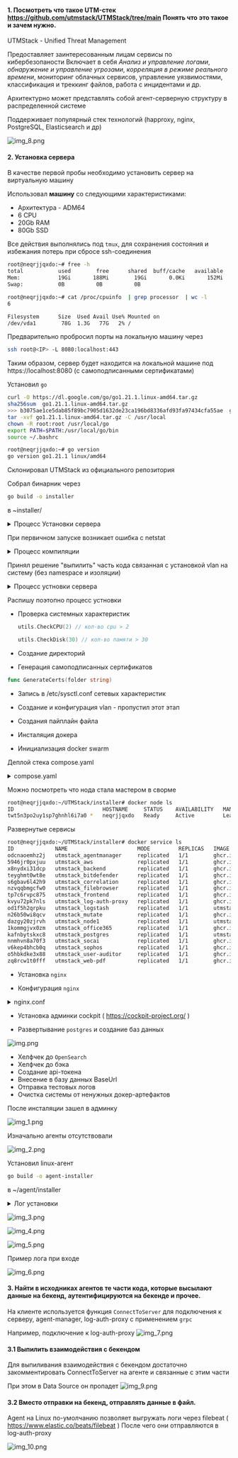 
#### 1. Посмотреть что такое UTM-стек https://github.com/utmstack/UTMStack/tree/main Понять что это такое и зачем нужно.

UTMStack - Unified Threat Management

Предоставляет заинтересованным лицам сервисы по кибербезопаности
Включает в себя *Анализ и управление логами*, *обнаружение и управление угрозами*, *корреляция в режиме реального времени*, мониторинг облачных 
сервисов, управление уязвимостями, классификация и треккинг файлов, работа с инцидентами и др.

Архитектурно может представлять собой агент-серверную структуру в распределенной системе

Поддерживает популярный стек технологий (happroxy, nginx, PostgreSQL, Elasticsearch и др)

![img_8.png](img_8.png)

#### 2. Установка сервера 

В качестве первой пробы необходимо установить сервер на виртуальную машину


Использовал **машину** со следующими характеристиками:

- Архитектура - ADM64
- 6 CPU
- 20Gb RAM
- 80Gb SSD

Все действия выполнялись под `tmux`, для сохранения состояния и избежания потерь при 
сбросе ssh-соединения

```bash
root@neqrjjqxdo:~# free -h
total           used        free      shared  buff/cache   available
Mem:            19Gi       188Mi        19Gi       0.0Ki       152Mi        19Gi
Swap:           0B          0B          0B
```

```bash
root@neqrjjqxdo:~# cat /proc/cpuinfo  | grep processor  | wc -l
6
```


```bash
Filesystem      Size  Used Avail Use% Mounted on
/dev/vda1        78G  1.3G   77G   2% /
```
Предварительно пробросил порты на локальную машину через

```bash
ssh root@<IP> -L 8080:localhost:443
```

Таким образом, сервер будет находится на локальной машине под https://localhost:8080 (с самоподписанными сертификатами)

Установил `go`

```bash
curl -O https://dl.google.com/go/go1.21.1.linux-amd64.tar.gz
sha256sum  go1.21.1.linux-amd64.tar.gz
>>> b3075ae1ce5dab85f89bc7905d1632de23ca196bd8336afd93fa97434cfa55ae  go1.21.1.linux-amd64.tar.gz
tar -xvf go1.21.1.linux-amd64.tar.gz -C /usr/local
chown -R root:root /usr/local/go
export PATH=$PATH:/usr/local/go/bin
source ~/.bashrc
```

```bash
root@neqrjjqxdo:~# go version
go version go1.21.1 linux/amd64
```

Склонировал UTMStack из официального репозитория


Собрал бинарник через 
```bash
go build -o installer 
```
в ~installer/

   <details>
   <summary>Процесс Установки сервера</summary>
   <pre>
    go: downloading go1.22.1 (linux/amd64)
    go: downloading github.com/lib/pq v1.10.9
    go: downloading github.com/levigross/grequests v0.0.0-20231203190023-9c307ef1f48d
    go: downloading github.com/cloudfoundry/gosigar v1.3.60
    go: downloading github.com/shirou/gopsutil/v3 v3.24.5
    go: downloading gopkg.in/yaml.v3 v3.0.1
    go: downloading gopkg.in/yaml.v2 v2.4.0
    go: downloading golang.org/x/net v0.25.0
    go: downloading github.com/google/go-querystring v1.1.0
    go: downloading github.com/tklauser/go-sysconf v0.3.13
    go: downloading golang.org/x/sys v0.20.0
    go: downloading github.com/tklauser/numcpus v0.7.0  
    </pre>
   </details>

При первичном запуске возникает ошибка с netstat 


   <details>
   <summary>Процесс компиляции</summary>
   <pre>
    ### UTMStack Installer ###
    Checking system requirements
    Generating Stack configuration
    Checking system requirements [OK]
    Generating Stack configuration [OK]
    Generating certificates
    Generating certificates [OK]
    Preparing system to run UTMStack
    vm.max_map_count = 262144
    net.ipv6.conf.all.disable_ipv6 = 1
    net.ipv6.conf.default.disable_ipv6 = 1
    net.ipv4.tcp_keepalive_time = 600
    net.ipv4.tcp_keepalive_intvl = 60
    net.ipv4.tcp_keepalive_probes = 3
    Preparing system to run UTMStack [OK]
    Preparing kernel to run UTMStack
    vm.max_map_count = 262144
    net.ipv6.conf.all.disable_ipv6 = 1
    net.ipv6.conf.default.disable_ipv6 = 1
    net.ipv4.tcp_keepalive_time = 600
    net.ipv4.tcp_keepalive_intvl = 60
    net.ipv4.tcp_keepalive_probes = 3
    Preparing kernel to run UTMStack [OK]
    Configuring VLAN
    Get:1 http://public-mirrors.beget.ru/apt/ru.archive.ubuntu.com/ubuntu jammy-security InRelease [129 kB]
    Get:2 http://public-mirrors.beget.ru/apt/ru.archive.ubuntu.com/ubuntu jammy-updates InRelease [128 kB]
    Get:3 http://public-mirrors.beget.ru/apt/ru.archive.ubuntu.com/ubuntu jammy InRelease [270 kB]
    Get:4 https://packages.beget.com/deb/production generic InRelease [4,313 B]
    Get:5 http://public-mirrors.beget.ru/apt/ru.archive.ubuntu.com/ubuntu jammy-security/main amd64 Packages [1,769 kB]
    Get:6 http://public-mirrors.beget.ru/apt/ru.archive.ubuntu.com/ubuntu jammy-security/main Translation-en [291 kB]
    Get:7 http://public-mirrors.beget.ru/apt/ru.archive.ubuntu.com/ubuntu jammy-security/main amd64 c-n-f Metadata [13.2 kB]
    Get:8 http://public-mirrors.beget.ru/apt/ru.archive.ubuntu.com/ubuntu jammy-security/restricted amd64 Packages [2,308 kB]
    Get:9 http://public-mirrors.beget.ru/apt/ru.archive.ubuntu.com/ubuntu jammy-security/restricted Translation-en [398 kB]
    Get:10 http://public-mirrors.beget.ru/apt/ru.archive.ubuntu.com/ubuntu jammy-security/restricted amd64 c-n-f Metadata [572 B]
    Get:11 http://public-mirrors.beget.ru/apt/ru.archive.ubuntu.com/ubuntu jammy-security/universe amd64 Packages [899 kB]
    Get:12 http://public-mirrors.beget.ru/apt/ru.archive.ubuntu.com/ubuntu jammy-security/universe Translation-en [175 kB]
    Get:13 http://public-mirrors.beget.ru/apt/ru.archive.ubuntu.com/ubuntu jammy-security/universe amd64 c-n-f Metadata [19.2 kB]
    Get:14 http://public-mirrors.beget.ru/apt/ru.archive.ubuntu.com/ubuntu jammy-security/multiverse amd64 Packages [37.2 kB]
    Get:15 http://public-mirrors.beget.ru/apt/ru.archive.ubuntu.com/ubuntu jammy-security/multiverse Translation-en [7,588 B]
    Get:16 http://public-mirrors.beget.ru/apt/ru.archive.ubuntu.com/ubuntu jammy-security/multiverse amd64 c-n-f Metadata [228 B]
    Get:17 http://public-mirrors.beget.ru/apt/ru.archive.ubuntu.com/ubuntu jammy-updates/main amd64 Packages [1,988 kB]
    Get:18 http://public-mirrors.beget.ru/apt/ru.archive.ubuntu.com/ubuntu jammy-updates/main Translation-en [349 kB]
    Get:19 http://public-mirrors.beget.ru/apt/ru.archive.ubuntu.com/ubuntu jammy-updates/main amd64 c-n-f Metadata [17.8 kB]
    Get:20 http://public-mirrors.beget.ru/apt/ru.archive.ubuntu.com/ubuntu jammy-updates/restricted amd64 Packages [2,386 kB]
    Get:21 http://public-mirrors.beget.ru/apt/ru.archive.ubuntu.com/ubuntu jammy-updates/restricted Translation-en [410 kB]
    Get:22 http://public-mirrors.beget.ru/apt/ru.archive.ubuntu.com/ubuntu jammy-updates/restricted amd64 c-n-f Metadata [616 B]
    Get:23 http://public-mirrors.beget.ru/apt/ru.archive.ubuntu.com/ubuntu jammy-updates/universe amd64 Packages [1,121 kB]
    Get:24 http://public-mirrors.beget.ru/apt/ru.archive.ubuntu.com/ubuntu jammy-updates/universe Translation-en [260 kB]
    Get:25 http://public-mirrors.beget.ru/apt/ru.archive.ubuntu.com/ubuntu jammy-updates/universe amd64 c-n-f Metadata [26.1 kB]
    Get:26 http://public-mirrors.beget.ru/apt/ru.archive.ubuntu.com/ubuntu jammy-updates/multiverse amd64 Packages [43.3 kB]
    Get:27 http://public-mirrors.beget.ru/apt/ru.archive.ubuntu.com/ubuntu jammy-updates/multiverse Translation-en [10.8 kB]
    Get:28 http://public-mirrors.beget.ru/apt/ru.archive.ubuntu.com/ubuntu jammy-updates/multiverse amd64 c-n-f Metadata [444 B]
    Get:29 http://public-mirrors.beget.ru/apt/ru.archive.ubuntu.com/ubuntu jammy/main amd64 Packages [1,395 kB]
    Get:30 http://nova.clouds.archive.ubuntu.com/ubuntu jammy InRelease [270 kB]
    Get:31 http://public-mirrors.beget.ru/apt/ru.archive.ubuntu.com/ubuntu jammy/main Translation-en [510 kB]
    Get:32 http://public-mirrors.beget.ru/apt/ru.archive.ubuntu.com/ubuntu jammy/main amd64 c-n-f Metadata [30.3 kB]
    Get:33 http://public-mirrors.beget.ru/apt/ru.archive.ubuntu.com/ubuntu jammy/restricted amd64 Packages [129 kB]
    Get:34 http://public-mirrors.beget.ru/apt/ru.archive.ubuntu.com/ubuntu jammy/restricted Translation-en [18.6 kB]
    Get:35 http://public-mirrors.beget.ru/apt/ru.archive.ubuntu.com/ubuntu jammy/restricted amd64 c-n-f Metadata [488 B]
    Get:36 http://public-mirrors.beget.ru/apt/ru.archive.ubuntu.com/ubuntu jammy/universe amd64 Packages [14.1 MB]
    Get:37 http://security.ubuntu.com/ubuntu jammy-security InRelease [129 kB]
    Get:38 https://packages.beget.com/deb/production generic/main amd64 Packages [4,887 B]
    Get:39 http://public-mirrors.beget.ru/apt/ru.archive.ubuntu.com/ubuntu jammy/universe Translation-en [5,652 kB]
    Get:40 http://public-mirrors.beget.ru/apt/ru.archive.ubuntu.com/ubuntu jammy/universe amd64 c-n-f Metadata [286 kB]
    Get:41 http://public-mirrors.beget.ru/apt/ru.archive.ubuntu.com/ubuntu jammy/multiverse amd64 Packages [217 kB]
    Get:42 http://public-mirrors.beget.ru/apt/ru.archive.ubuntu.com/ubuntu jammy/multiverse Translation-en [112 kB]
    Get:43 http://nova.clouds.archive.ubuntu.com/ubuntu jammy-updates InRelease [128 kB]
    Get:44 http://public-mirrors.beget.ru/apt/ru.archive.ubuntu.com/ubuntu jammy/multiverse amd64 c-n-f Metadata [8,372 B]
    Get:45 http://nova.clouds.archive.ubuntu.com/ubuntu jammy-backports InRelease [127 kB]
    Get:46 http://security.ubuntu.com/ubuntu jammy-security/main amd64 Packages [1,771 kB]
    Get:47 http://nova.clouds.archive.ubuntu.com/ubuntu jammy/main amd64 Packages [1,395 kB]
    Get:48 http://nova.clouds.archive.ubuntu.com/ubuntu jammy/main Translation-en [510 kB]
    Get:49 http://security.ubuntu.com/ubuntu jammy-security/main Translation-en [291 kB]
    Get:50 http://security.ubuntu.com/ubuntu jammy-security/main amd64 c-n-f Metadata [13.3 kB]
    Get:51 http://security.ubuntu.com/ubuntu jammy-security/restricted amd64 Packages [2,327 kB]
    Get:52 http://nova.clouds.archive.ubuntu.com/ubuntu jammy/main amd64 c-n-f Metadata [30.3 kB]
    Get:53 http://nova.clouds.archive.ubuntu.com/ubuntu jammy/restricted amd64 Packages [129 kB]
    Get:54 http://nova.clouds.archive.ubuntu.com/ubuntu jammy/restricted Translation-en [18.6 kB]
    Get:55 http://nova.clouds.archive.ubuntu.com/ubuntu jammy/restricted amd64 c-n-f Metadata [488 B]
    Get:56 http://nova.clouds.archive.ubuntu.com/ubuntu jammy/universe amd64 Packages [14.1 MB]
    Get:57 http://security.ubuntu.com/ubuntu jammy-security/restricted Translation-en [400 kB]
    Get:58 http://security.ubuntu.com/ubuntu jammy-security/restricted amd64 c-n-f Metadata [572 B]
    Get:59 http://security.ubuntu.com/ubuntu jammy-security/universe amd64 Packages [899 kB]
    Get:60 http://security.ubuntu.com/ubuntu jammy-security/universe Translation-en [175 kB]
    Get:61 http://security.ubuntu.com/ubuntu jammy-security/universe amd64 c-n-f Metadata [19.2 kB]
    Get:62 http://security.ubuntu.com/ubuntu jammy-security/multiverse amd64 Packages [37.2 kB]
    Get:63 http://security.ubuntu.com/ubuntu jammy-security/multiverse Translation-en [7,588 B]
    Get:64 http://security.ubuntu.com/ubuntu jammy-security/multiverse amd64 c-n-f Metadata [228 B]
    Get:65 http://nova.clouds.archive.ubuntu.com/ubuntu jammy/universe Translation-en [5,652 kB]
    Get:66 http://nova.clouds.archive.ubuntu.com/ubuntu jammy/universe amd64 c-n-f Metadata [286 kB]
    Get:67 http://nova.clouds.archive.ubuntu.com/ubuntu jammy/multiverse amd64 Packages [217 kB]
    Get:68 http://nova.clouds.archive.ubuntu.com/ubuntu jammy/multiverse Translation-en [112 kB]
    Get:69 http://nova.clouds.archive.ubuntu.com/ubuntu jammy/multiverse amd64 c-n-f Metadata [8,372 B]
    Get:70 http://nova.clouds.archive.ubuntu.com/ubuntu jammy-updates/main amd64 Packages [1,988 kB]
    Get:71 http://nova.clouds.archive.ubuntu.com/ubuntu jammy-updates/main Translation-en [349 kB]
    Get:72 http://nova.clouds.archive.ubuntu.com/ubuntu jammy-updates/main amd64 c-n-f Metadata [17.8 kB]
    Get:73 http://nova.clouds.archive.ubuntu.com/ubuntu jammy-updates/restricted amd64 Packages [2,386 kB]
    Get:74 http://nova.clouds.archive.ubuntu.com/ubuntu jammy-updates/restricted Translation-en [410 kB]
    Get:75 http://nova.clouds.archive.ubuntu.com/ubuntu jammy-updates/restricted amd64 c-n-f Metadata [616 B]
    Get:76 http://nova.clouds.archive.ubuntu.com/ubuntu jammy-updates/universe amd64 Packages [1,121 kB]
    Get:77 http://nova.clouds.archive.ubuntu.com/ubuntu jammy-updates/universe Translation-en [260 kB]
    Get:78 http://nova.clouds.archive.ubuntu.com/ubuntu jammy-updates/universe amd64 c-n-f Metadata [26.1 kB]
    Get:79 http://nova.clouds.archive.ubuntu.com/ubuntu jammy-updates/multiverse amd64 Packages [43.3 kB]
    Get:80 http://nova.clouds.archive.ubuntu.com/ubuntu jammy-updates/multiverse Translation-en [10.8 kB]
    Get:81 http://nova.clouds.archive.ubuntu.com/ubuntu jammy-updates/multiverse amd64 c-n-f Metadata [444 B]
    Get:82 http://nova.clouds.archive.ubuntu.com/ubuntu jammy-backports/main amd64 Packages [67.8 kB]
    Get:83 http://nova.clouds.archive.ubuntu.com/ubuntu jammy-backports/main Translation-en [11.1 kB]
    Get:84 http://nova.clouds.archive.ubuntu.com/ubuntu jammy-backports/main amd64 c-n-f Metadata [388 B]
    Get:85 http://nova.clouds.archive.ubuntu.com/ubuntu jammy-backports/restricted amd64 c-n-f Metadata [116 B]
    Get:86 http://nova.clouds.archive.ubuntu.com/ubuntu jammy-backports/universe amd64 Packages [28.8 kB]
    Get:87 http://nova.clouds.archive.ubuntu.com/ubuntu jammy-backports/universe Translation-en [16.5 kB]
    Get:88 http://nova.clouds.archive.ubuntu.com/ubuntu jammy-backports/universe amd64 c-n-f Metadata [672 B]
    Get:89 http://nova.clouds.archive.ubuntu.com/ubuntu jammy-backports/multiverse amd64 c-n-f Metadata [116 B]
    Fetched 71.3 MB in 8s (8,711 kB/s)
    Reading package lists... Done
    Reading package lists... Done
    Building dependency tree... Done
    Reading state information... Done
    The following NEW packages will be installed:
    vlan
    0 upgraded, 1 newly installed, 0 to remove and 22 not upgraded.
    Need to get 10.4 kB of archives.
    After this operation, 51.2 kB of additional disk space will be used.
    Get:1 http://public-mirrors.beget.ru/apt/ru.archive.ubuntu.com/ubuntu jammy/universe amd64 vlan all 2.0.5ubuntu5 [10.4 kB]
    Fetched 10.4 kB in 0s (364 kB/s)
    Selecting previously unselected package vlan.
    (Reading database ... 65997 files and directories currently installed.)
    Preparing to unpack .../vlan_2.0.5ubuntu5_all.deb ...
    Unpacking vlan (2.0.5ubuntu5) ...
    Setting up vlan (2.0.5ubuntu5) ...
    Processing triggers for man-db (2.10.2-1) ...
    NEEDRESTART-VER: 3.5
    NEEDRESTART-KCUR: 5.15.0-118-generic
    NEEDRESTART-KEXP: 5.15.0-118-generic
    NEEDRESTART-KSTA: 1
    2024/09/04 12:25:57 Generating vlan config
    2024/09/04 12:25:57 Applying vlan config
    
    ** (generate:3685): WARNING **: 12:25:57.767: Permissions for /etc/netplan/99-vlan.yaml are too open. Netplan configuration should NOT be accessible by others.
    /etc/netplan/99-vlan.yaml:9:13: Error in network definition: vlan10: interface 'eth0' is not defined
    link: eth0
    ^
    exit status 78
   </pre>
   </details>


Принял решение "выпилить" часть кода связанная с установкой vlan на систему (без namespace и изоляции)


   <details>
   <summary>Процесс устновки сервера</summary>
   <pre>

## UTMStack Installer ###
Checking system requirements
Generating Stack configuration
Checking system requirements [OK]
Generating Stack configuration [OK]
Installing Stack. This may take a while.
Downloading  ghcr.io/utmstack/utmstack/sophos:v10
v10: Pulling from utmstack/utmstack/sophos
Digest: sha256:7a74d14386ed6943a02319922d5a7941424a85f51248760060663425c14cb238
Status: Image is up to date for ghcr.io/utmstack/utmstack/sophos:v10
ghcr.io/utmstack/utmstack/sophos:v10
Downloading  ghcr.io/utmstack/utmstack/backend:v10
v10: Pulling from utmstack/utmstack/backend
eb993dcd6942: Already exists
62ad162d7203: Pull complete
f4348a59bc3e: Pull complete
94aac670c84f: Pull complete
4f6dd396ce5e: Pull complete
5128fd21b245: Pull complete
Digest: sha256:6596ca812fed31fdadd12c908acd2dcd66d621dfdc3d6ffd7264eb70cc4e792b
Status: Downloaded newer image for ghcr.io/utmstack/utmstack/backend:v10
ghcr.io/utmstack/utmstack/backend:v10
Downloading  ghcr.io/utmstack/utmstack/web-pdf:v10
v10: Pulling from utmstack/utmstack/web-pdf
eb993dcd6942: Already exists
071284a75c5b: Pull complete
f34d0b3fef76: Pull complete
2f2bef26e538: Pull complete
97b502054f21: Pull complete
13eacdda3fe5: Pull complete
4d3a767b0abf: Pull complete
09b68de27f6b: Pull complete
c382b5d4069d: Pull complete
deb67d1c69a1: Pull complete
693ab7715c56: Pull complete
1966232d38a1: Pull complete
4649465b8fa3: Pull complete
d4aeabd57d74: Pull complete
78ceb9cf7ad4: Pull complete
dd81478f9839: Pull complete
2613905eb8c3: Pull complete
12b6b68e89e2: Pull complete
937bb3ca2d80: Pull complete
f864656e711a: Pull complete
ebd63b3e51c1: Pull complete
2455df4c5d0d: Pull complete
298c2aa82821: Pull complete
c27ca79eb2e2: Pull complete
6ee14e1a5cb3: Pull complete
Digest: sha256:ee010f6f2144e4e0e90aa150009ed6f7a98676bd744afdbea9e6ae178efbc378
Status: Downloaded newer image for ghcr.io/utmstack/utmstack/web-pdf:v10
ghcr.io/utmstack/utmstack/web-pdf:v10
Downloading  utmstack.azurecr.io/postgres:v10
v10: Pulling from postgres
Digest: sha256:e00300724114989aba53bf3f61b33b5a6947b59ec776724f09306a9967a964ab
Status: Image is up to date for utmstack.azurecr.io/postgres:v10
utmstack.azurecr.io/postgres:v10
Downloading  ghcr.io/utmstack/utmstack/bitdefender:v10
v10: Pulling from utmstack/utmstack/bitdefender
Digest: sha256:d212c7c49dc0fbe5a37a04514040a8a2668c239e89c8f1e3120411a12546dde9
Status: Image is up to date for ghcr.io/utmstack/utmstack/bitdefender:v10
ghcr.io/utmstack/utmstack/bitdefender:v10
Downloading  utmstack.azurecr.io/opensearch:v10
v10: Pulling from opensearch
Digest: sha256:5515f7fa0b7040d1fc00908f23cb429e4bf620fd1db74c7598039904513c1a78
Status: Image is up to date for utmstack.azurecr.io/opensearch:v10
utmstack.azurecr.io/opensearch:v10
Downloading  ghcr.io/utmstack/utmstack/user-auditor:v10
v10: Pulling from utmstack/utmstack/user-auditor
c6a83fedfae6: Pull complete
479e64820c60: Pull complete
4e384a19a9b0: Pull complete
7ed71e81fa34: Pull complete
7beb93379603: Pull complete
7c5f69a49e8e: Pull complete
Digest: sha256:210704ea504989a591267fa05c3af3cbddbecb676eb858a76703437abad11527
Status: Downloaded newer image for ghcr.io/utmstack/utmstack/user-auditor:v10
ghcr.io/utmstack/utmstack/user-auditor:v10
Downloading  ghcr.io/utmstack/utmstack/mutate:v10
v10: Pulling from utmstack/utmstack/mutate
Digest: sha256:9af9bbc6fec8839ac7a9e42fa03ce5d509d7ba6caa36877808207dfae8f1da57
Status: Image is up to date for ghcr.io/utmstack/utmstack/mutate:v10
ghcr.io/utmstack/utmstack/mutate:v10
Downloading  ghcr.io/utmstack/utmstack/office365:v10
v10: Pulling from utmstack/utmstack/office365
Digest: sha256:6d1789a4dc3df682b3b15b645ac1aa60c9b3739f09e02423446e0fdaeef653e2
Status: Image is up to date for ghcr.io/utmstack/utmstack/office365:v10
ghcr.io/utmstack/utmstack/office365:v10
Downloading  ghcr.io/utmstack/filebrowser/filebrowser:v10
v10: Pulling from utmstack/filebrowser/filebrowser
Digest: sha256:f359cb6d52c8871b6c8578fcde728b76352a94f8ae1e02a5591287fec4a7aaa4
Status: Image is up to date for ghcr.io/utmstack/filebrowser/filebrowser:v10
ghcr.io/utmstack/filebrowser/filebrowser:v10
Downloading  ghcr.io/utmstack/utmstack/correlation:v10
v10: Pulling from utmstack/utmstack/correlation
762bedf4b1b7: Pull complete
445a75242059: Pull complete
d1cc2158bbb2: Pull complete
39f82ce98637: Pull complete
3629ceae43a4: Pull complete
5c59bf6a10ce: Pull complete
aea154a8eff5: Pull complete
37f7cbbd1f98: Pull complete
4f4fb700ef54: Pull complete
aa642bf2c46f: Pull complete
3f4fbb4cb904: Pull complete
Digest: sha256:638f2cd95e2f890bb355b65bc322c6e9795650f1eee737e3366c3f24a0570f2c
Status: Downloaded newer image for ghcr.io/utmstack/utmstack/correlation:v10
ghcr.io/utmstack/utmstack/correlation:v10
Downloading  ghcr.io/utmstack/utmstack/agent-manager:v10
v10: Pulling from utmstack/utmstack/agent-manager
762bedf4b1b7: Already exists
e33cc61a434b: Pull complete
66851fed12ae: Pull complete
7c0cb35bffb4: Pull complete
Digest: sha256:18900e25b8d376642bbdfa47c6338465dbedb2b0a880ca2e317330bc29e497e8
Status: Downloaded newer image for ghcr.io/utmstack/utmstack/agent-manager:v10
ghcr.io/utmstack/utmstack/agent-manager:v10
Downloading  ghcr.io/utmstack/utmstack/frontend:v10
v10: Pulling from utmstack/utmstack/frontend
Digest: sha256:0b4a044e579d0fb8f9f640848246f7a958ac0f30699f66e3bd618d583a71b36a
Status: Image is up to date for ghcr.io/utmstack/utmstack/frontend:v10
ghcr.io/utmstack/utmstack/frontend:v10
Downloading  ghcr.io/utmstack/utmstack/aws:v10
v10: Pulling from utmstack/utmstack/aws
Digest: sha256:0e005520f61aae8b7aafad39a3839ca53a4c828355cd871a35879a9dc6420c52
Status: Image is up to date for ghcr.io/utmstack/utmstack/aws:v10
ghcr.io/utmstack/utmstack/aws:v10
Downloading  ghcr.io/utmstack/soc-ai/soc-ai:v10
v10: Pulling from utmstack/soc-ai/soc-ai
Digest: sha256:fa8bc66a1fc390df66ffcded0529ffc7eaa3bb858a820062c723683af8f0c2d9
Status: Image is up to date for ghcr.io/utmstack/soc-ai/soc-ai:v10
ghcr.io/utmstack/soc-ai/soc-ai:v10
Downloading  ghcr.io/utmstack/utmstack/log-auth-proxy:v10
v10: Pulling from utmstack/utmstack/log-auth-proxy
762bedf4b1b7: Already exists
ebfe1661b1b7: Pull complete
bac0b10c3933: Pull complete
7c0cb35bffb4: Pull complete
Digest: sha256:f4fe091362785d1eec6601f43108755e3a4c96f5bdf295d983f2b41c8935eb43
Status: Downloaded newer image for ghcr.io/utmstack/utmstack/log-auth-proxy:v10
ghcr.io/utmstack/utmstack/log-auth-proxy:v10
Downloading  utmstack.azurecr.io/logstash:v10
v10: Pulling from logstash
d5fd17ec1767: Pull complete
9448cb0fbc8d: Pull complete
765a92c6bc8c: Pull complete
870908bbe913: Pull complete
407a9ea64a06: Pull complete
67f11decaf4c: Pull complete
9ced9d307547: Pull complete
2e9e43c62d11: Pull complete
6d831796d231: Pull complete
efc9e220be67: Pull complete
8313a8f0d19c: Pull complete
23616da37891: Pull complete
1224ccf72610: Pull complete
6b473300bc95: Pull complete
f74b39d0f3eb: Pull complete
04c50929f19c: Pull complete
3689413af460: Pull complete
Digest: sha256:c9392f17a7dcc1ef1d2e95ede62697d4aedc9f4f6b2f122f2dbd74bb729fe27b
Status: Downloaded newer image for utmstack.azurecr.io/logstash:v10
utmstack.azurecr.io/logstash:v10
Since --detach=false was not specified, tasks will be created in the background.
In a future release, --detach=false will become the default.
Creating network utmstack_default
Creating service utmstack_log-auth-proxy
Creating service utmstack_user-auditor
Creating service utmstack_socai
Creating service utmstack_sophos
Creating service utmstack_frontend
Creating service utmstack_mutate
Creating service utmstack_logstash
Creating service utmstack_bitdefender
Creating service utmstack_backend
Creating service utmstack_filebrowser
Creating service utmstack_agentmanager
Creating service utmstack_web-pdf
Creating service utmstack_office365
Creating service utmstack_correlation
Creating service utmstack_aws
Creating service utmstack_postgres
Creating service utmstack_node1
Installing Stack [OK]
Installing reverse proxy. This may take a while.
Hit:1 http://public-mirrors.beget.ru/apt/ru.archive.ubuntu.com/ubuntu jammy-security InRelease
Hit:2 http://public-mirrors.beget.ru/apt/ru.archive.ubuntu.com/ubuntu jammy-updates InRelease
Hit:3 http://public-mirrors.beget.ru/apt/ru.archive.ubuntu.com/ubuntu jammy InRelease
Hit:4 https://packages.beget.com/deb/production generic InRelease
Get:5 http://nova.clouds.archive.ubuntu.com/ubuntu jammy InRelease [270 kB]
Get:6 http://security.ubuntu.com/ubuntu jammy-security InRelease [129 kB]
Hit:7 https://download.docker.com/linux/ubuntu jammy InRelease
Hit:8 http://nova.clouds.archive.ubuntu.com/ubuntu jammy-updates InRelease
Get:9 http://nova.clouds.archive.ubuntu.com/ubuntu jammy-backports InRelease [127 kB]
Fetched 526 kB in 2s (331 kB/s)
Reading package lists... Done
W: https://download.docker.com/linux/ubuntu/dists/jammy/InRelease: Key is stored in legacy trusted.gpg keyring (/etc/apt/trusted.gpg), see the DEPRECATION section in apt-key(8) for details.
Reading package lists... Done
Building dependency tree... Done
Reading state information... Done
The following additional packages will be installed:
fontconfig-config fonts-dejavu-core libdeflate0 libfontconfig1 libgd3 libjbig0 libjpeg-turbo8
libjpeg8 libnginx-mod-http-geoip2 libnginx-mod-http-image-filter libnginx-mod-http-xslt-filter
libnginx-mod-mail libnginx-mod-stream libnginx-mod-stream-geoip2 libtiff5 libwebp7 libxpm4
nginx-common nginx-core
Suggested packages:
libgd-tools fcgiwrap nginx-doc ssl-cert
The following NEW packages will be installed:
fontconfig-config fonts-dejavu-core libdeflate0 libfontconfig1 libgd3 libjbig0 libjpeg-turbo8
libjpeg8 libnginx-mod-http-geoip2 libnginx-mod-http-image-filter libnginx-mod-http-xslt-filter
libnginx-mod-mail libnginx-mod-stream libnginx-mod-stream-geoip2 libtiff5 libwebp7 libxpm4 nginx
nginx-common nginx-core
0 upgraded, 20 newly installed, 0 to remove and 22 not upgraded.
Need to get 2,693 kB of archives.
After this operation, 8,350 kB of additional disk space will be used.
Get:1 http://public-mirrors.beget.ru/apt/ru.archive.ubuntu.com/ubuntu jammy/main amd64 fonts-dejavu-core all 2.37-2build1 [1,041 kB]
Get:2 http://public-mirrors.beget.ru/apt/ru.archive.ubuntu.com/ubuntu jammy/main amd64 fontconfig-config all 2.13.1-4.2ubuntu5 [29.1 kB]
Get:3 http://public-mirrors.beget.ru/apt/ru.archive.ubuntu.com/ubuntu jammy/main amd64 libdeflate0 amd64 1.10-2 [70.9 kB]
Get:4 http://public-mirrors.beget.ru/apt/ru.archive.ubuntu.com/ubuntu jammy/main amd64 libfontconfig1 amd64 2.13.1-4.2ubuntu5 [131 kB]
Get:5 http://public-mirrors.beget.ru/apt/ru.archive.ubuntu.com/ubuntu jammy/main amd64 libjpeg-turbo8 amd64 2.1.2-0ubuntu1 [134 kB]
Get:6 http://public-mirrors.beget.ru/apt/ru.archive.ubuntu.com/ubuntu jammy/main amd64 libjpeg8 amd64 8c-2ubuntu10 [2,264 B]
Get:7 http://public-mirrors.beget.ru/apt/ru.archive.ubuntu.com/ubuntu jammy-security/main amd64 libjbig0 amd64 2.1-3.1ubuntu0.22.04.1 [29.2 kB]
Get:8 http://public-mirrors.beget.ru/apt/ru.archive.ubuntu.com/ubuntu jammy-security/main amd64 libwebp7 amd64 1.2.2-2ubuntu0.22.04.2 [206 kB]
Get:9 http://public-mirrors.beget.ru/apt/ru.archive.ubuntu.com/ubuntu jammy-security/main amd64 libtiff5 amd64 4.3.0-6ubuntu0.9 [185 kB]
Get:10 http://public-mirrors.beget.ru/apt/ru.archive.ubuntu.com/ubuntu jammy-security/main amd64 libxpm4 amd64 1:3.5.12-1ubuntu0.22.04.2 [36.7 kB]
Get:11 http://public-mirrors.beget.ru/apt/ru.archive.ubuntu.com/ubuntu jammy/main amd64 libgd3 amd64 2.3.0-2ubuntu2 [129 kB]
Get:12 http://public-mirrors.beget.ru/apt/ru.archive.ubuntu.com/ubuntu jammy-updates/main amd64 nginx-common all 1.18.0-6ubuntu14.4 [40.0 kB]
Get:13 http://public-mirrors.beget.ru/apt/ru.archive.ubuntu.com/ubuntu jammy-updates/main amd64 libnginx-mod-http-geoip2 amd64 1.18.0-6ubuntu14.4 [11.9 kB]
Get:14 http://public-mirrors.beget.ru/apt/ru.archive.ubuntu.com/ubuntu jammy-updates/main amd64 libnginx-mod-http-image-filter amd64 1.18.0-6ubuntu14.4 [15.4 kB]
Get:15 http://public-mirrors.beget.ru/apt/ru.archive.ubuntu.com/ubuntu jammy-updates/main amd64 libnginx-mod-http-xslt-filter amd64 1.18.0-6ubuntu14.4 [13.7 kB]
Get:16 http://public-mirrors.beget.ru/apt/ru.archive.ubuntu.com/ubuntu jammy-updates/main amd64 libnginx-mod-mail amd64 1.18.0-6ubuntu14.4 [45.7 kB]
Get:17 http://public-mirrors.beget.ru/apt/ru.archive.ubuntu.com/ubuntu jammy-updates/main amd64 libnginx-mod-stream amd64 1.18.0-6ubuntu14.4 [72.9 kB]
Get:18 http://public-mirrors.beget.ru/apt/ru.archive.ubuntu.com/ubuntu jammy-updates/main amd64 libnginx-mod-stream-geoip2 amd64 1.18.0-6ubuntu14.4 [10.1 kB]
Get:19 http://public-mirrors.beget.ru/apt/ru.archive.ubuntu.com/ubuntu jammy-updates/main amd64 nginx-core amd64 1.18.0-6ubuntu14.4 [484 kB]
Get:20 http://public-mirrors.beget.ru/apt/ru.archive.ubuntu.com/ubuntu jammy-updates/main amd64 nginx amd64 1.18.0-6ubuntu14.4 [3,872 B]
Fetched 2,693 kB in 0s (25.4 MB/s)
Preconfiguring packages ...
Selecting previously unselected package fonts-dejavu-core.
(Reading database ... 66569 files and directories currently installed.)
Preparing to unpack .../00-fonts-dejavu-core_2.37-2build1_all.deb ...
Unpacking fonts-dejavu-core (2.37-2build1) ...
Selecting previously unselected package fontconfig-config.
Preparing to unpack .../01-fontconfig-config_2.13.1-4.2ubuntu5_all.deb ...
Unpacking fontconfig-config (2.13.1-4.2ubuntu5) ...
Selecting previously unselected package libdeflate0:amd64.
Preparing to unpack .../02-libdeflate0_1.10-2_amd64.deb ...
Unpacking libdeflate0:amd64 (1.10-2) ...
Selecting previously unselected package libfontconfig1:amd64.
Preparing to unpack .../03-libfontconfig1_2.13.1-4.2ubuntu5_amd64.deb ...
Unpacking libfontconfig1:amd64 (2.13.1-4.2ubuntu5) ...
Selecting previously unselected package libjpeg-turbo8:amd64.
Preparing to unpack .../04-libjpeg-turbo8_2.1.2-0ubuntu1_amd64.deb ...
Unpacking libjpeg-turbo8:amd64 (2.1.2-0ubuntu1) ...
Selecting previously unselected package libjpeg8:amd64.
Preparing to unpack .../05-libjpeg8_8c-2ubuntu10_amd64.deb ...
Unpacking libjpeg8:amd64 (8c-2ubuntu10) ...
Selecting previously unselected package libjbig0:amd64.
Preparing to unpack .../06-libjbig0_2.1-3.1ubuntu0.22.04.1_amd64.deb ...
Unpacking libjbig0:amd64 (2.1-3.1ubuntu0.22.04.1) ...
Selecting previously unselected package libwebp7:amd64.
Preparing to unpack .../07-libwebp7_1.2.2-2ubuntu0.22.04.2_amd64.deb ...
Unpacking libwebp7:amd64 (1.2.2-2ubuntu0.22.04.2) ...
Selecting previously unselected package libtiff5:amd64.
Preparing to unpack .../08-libtiff5_4.3.0-6ubuntu0.9_amd64.deb ...
Unpacking libtiff5:amd64 (4.3.0-6ubuntu0.9) ...
Selecting previously unselected package libxpm4:amd64.
Preparing to unpack .../09-libxpm4_1%3a3.5.12-1ubuntu0.22.04.2_amd64.deb ...
Unpacking libxpm4:amd64 (1:3.5.12-1ubuntu0.22.04.2) ...
Selecting previously unselected package libgd3:amd64.
Preparing to unpack .../10-libgd3_2.3.0-2ubuntu2_amd64.deb ...
Unpacking libgd3:amd64 (2.3.0-2ubuntu2) ...
Selecting previously unselected package nginx-common.
Preparing to unpack .../11-nginx-common_1.18.0-6ubuntu14.4_all.deb ...
Unpacking nginx-common (1.18.0-6ubuntu14.4) ...
Selecting previously unselected package libnginx-mod-http-geoip2.
Preparing to unpack .../12-libnginx-mod-http-geoip2_1.18.0-6ubuntu14.4_amd64.deb ...
Unpacking libnginx-mod-http-geoip2 (1.18.0-6ubuntu14.4) ...
Selecting previously unselected package libnginx-mod-http-image-filter.
Preparing to unpack .../13-libnginx-mod-http-image-filter_1.18.0-6ubuntu14.4_amd64.deb ...
Unpacking libnginx-mod-http-image-filter (1.18.0-6ubuntu14.4) ...
Selecting previously unselected package libnginx-mod-http-xslt-filter.
Preparing to unpack .../14-libnginx-mod-http-xslt-filter_1.18.0-6ubuntu14.4_amd64.deb ...
Unpacking libnginx-mod-http-xslt-filter (1.18.0-6ubuntu14.4) ...
Selecting previously unselected package libnginx-mod-mail.
Preparing to unpack .../15-libnginx-mod-mail_1.18.0-6ubuntu14.4_amd64.deb ...
Unpacking libnginx-mod-mail (1.18.0-6ubuntu14.4) ...
Selecting previously unselected package libnginx-mod-stream.
Preparing to unpack .../16-libnginx-mod-stream_1.18.0-6ubuntu14.4_amd64.deb ...
Unpacking libnginx-mod-stream (1.18.0-6ubuntu14.4) ...
Selecting previously unselected package libnginx-mod-stream-geoip2.
Preparing to unpack .../17-libnginx-mod-stream-geoip2_1.18.0-6ubuntu14.4_amd64.deb ...
Unpacking libnginx-mod-stream-geoip2 (1.18.0-6ubuntu14.4) ...
Selecting previously unselected package nginx-core.
Preparing to unpack .../18-nginx-core_1.18.0-6ubuntu14.4_amd64.deb ...
Unpacking nginx-core (1.18.0-6ubuntu14.4) ...
Selecting previously unselected package nginx.
Preparing to unpack .../19-nginx_1.18.0-6ubuntu14.4_amd64.deb ...
Unpacking nginx (1.18.0-6ubuntu14.4) ...
Setting up libxpm4:amd64 (1:3.5.12-1ubuntu0.22.04.2) ...
Setting up libdeflate0:amd64 (1.10-2) ...
Setting up nginx-common (1.18.0-6ubuntu14.4) ...
Created symlink /etc/systemd/system/multi-user.target.wants/nginx.service → /lib/systemd/system/nginx.service.
Setting up libjbig0:amd64 (2.1-3.1ubuntu0.22.04.1) ...
Setting up libnginx-mod-http-xslt-filter (1.18.0-6ubuntu14.4) ...
Setting up fonts-dejavu-core (2.37-2build1) ...
Setting up libjpeg-turbo8:amd64 (2.1.2-0ubuntu1) ...
Setting up libwebp7:amd64 (1.2.2-2ubuntu0.22.04.2) ...
Setting up libnginx-mod-http-geoip2 (1.18.0-6ubuntu14.4) ...
Setting up libjpeg8:amd64 (8c-2ubuntu10) ...
Setting up libnginx-mod-mail (1.18.0-6ubuntu14.4) ...
Setting up fontconfig-config (2.13.1-4.2ubuntu5) ...
Setting up libnginx-mod-stream (1.18.0-6ubuntu14.4) ...
Setting up libtiff5:amd64 (4.3.0-6ubuntu0.9) ...
Setting up libfontconfig1:amd64 (2.13.1-4.2ubuntu5) ...
Setting up libnginx-mod-stream-geoip2 (1.18.0-6ubuntu14.4) ...
Setting up libgd3:amd64 (2.3.0-2ubuntu2) ...
Setting up libnginx-mod-http-image-filter (1.18.0-6ubuntu14.4) ...
Setting up nginx-core (1.18.0-6ubuntu14.4) ...
* Upgrading binary nginx                                                [ OK ]
  Setting up nginx (1.18.0-6ubuntu14.4) ...
  Processing triggers for ufw (0.36.1-4ubuntu0.1) ...
  Processing triggers for man-db (2.10.2-1) ...
  Processing triggers for libc-bin (2.35-0ubuntu3.8) ...
  NEEDRESTART-VER: 3.5
  NEEDRESTART-KCUR: 5.15.0-118-generic
  NEEDRESTART-KEXP: 5.15.0-118-generic
  NEEDRESTART-KSTA: 1
  Installing reverse proxy [OK]
  Installing Administration Tools
  Reading package lists... Done
  Building dependency tree... Done
  Reading state information... Done
  The following additional packages will be installed:
  cockpit-bridge cockpit-networkmanager cockpit-packagekit cockpit-storaged cockpit-system cockpit-ws
  cracklib-runtime dconf-gsettings-backend dconf-service glib-networking glib-networking-common
  glib-networking-services gsettings-desktop-schemas libblockdev-mdraid2 libbytesize-common
  libbytesize1 libcrack2 libdconf1 libproxy1v5 libpwquality-common libpwquality-tools libpwquality1
  session-migration udisks2 wamerican
  Suggested packages:
  cockpit-doc cockpit-pcp cockpit-sosreport xdg-utils udisks2-lvm2 sssd-dbus f2fs-tools nilfs-tools
  reiserfsprogs udftools udisks2-bcache udisks2-btrfs udisks2-zram exfatprogs
  The following NEW packages will be installed:
  cockpit cockpit-bridge cockpit-networkmanager cockpit-packagekit cockpit-storaged cockpit-system
  cockpit-ws cracklib-runtime dconf-gsettings-backend dconf-service glib-networking
  glib-networking-common glib-networking-services gsettings-desktop-schemas libblockdev-mdraid2
  libbytesize-common libbytesize1 libcrack2 libdconf1 libproxy1v5 libpwquality-common
  libpwquality-tools libpwquality1 session-migration udisks2 wamerican
  0 upgraded, 26 newly installed, 0 to remove and 22 not upgraded.
  Need to get 6,831 kB of archives.
  After this operation, 12.3 MB of additional disk space will be used.
  Get:1 http://public-mirrors.beget.ru/apt/ru.archive.ubuntu.com/ubuntu jammy/main amd64 libproxy1v5 amd64 0.4.17-2 [51.9 kB]
  Get:2 http://public-mirrors.beget.ru/apt/ru.archive.ubuntu.com/ubuntu jammy/main amd64 glib-networking-common all 2.72.0-1 [3,718 B]
  Get:3 http://public-mirrors.beget.ru/apt/ru.archive.ubuntu.com/ubuntu jammy/main amd64 glib-networking-services amd64 2.72.0-1 [9,982 B]
  Get:4 http://public-mirrors.beget.ru/apt/ru.archive.ubuntu.com/ubuntu jammy/main amd64 libdconf1 amd64 0.40.0-3 [40.5 kB]
  Get:5 http://public-mirrors.beget.ru/apt/ru.archive.ubuntu.com/ubuntu jammy/main amd64 dconf-service amd64 0.40.0-3 [28.5 kB]
  Get:6 http://public-mirrors.beget.ru/apt/ru.archive.ubuntu.com/ubuntu jammy/main amd64 dconf-gsettings-backend amd64 0.40.0-3 [22.8 kB]
  Get:7 http://public-mirrors.beget.ru/apt/ru.archive.ubuntu.com/ubuntu jammy/main amd64 session-migration amd64 0.3.6 [9,774 B]
  Get:8 http://public-mirrors.beget.ru/apt/ru.archive.ubuntu.com/ubuntu jammy/main amd64 gsettings-desktop-schemas all 42.0-1ubuntu1 [31.1 kB]
  Get:9 http://public-mirrors.beget.ru/apt/ru.archive.ubuntu.com/ubuntu jammy/main amd64 glib-networking amd64 2.72.0-1 [69.8 kB]
  Get:10 http://public-mirrors.beget.ru/apt/ru.archive.ubuntu.com/ubuntu jammy-updates/universe amd64 cockpit-bridge amd64 264-1ubuntu0.22.04.1 [469 kB]
  Get:11 http://public-mirrors.beget.ru/apt/ru.archive.ubuntu.com/ubuntu jammy-updates/universe amd64 cockpit-ws amd64 264-1ubuntu0.22.04.1 [1,278 kB]
  Get:12 http://public-mirrors.beget.ru/apt/ru.archive.ubuntu.com/ubuntu jammy/main amd64 libcrack2 amd64 2.9.6-3.4build4 [29.6 kB]
  Get:13 http://public-mirrors.beget.ru/apt/ru.archive.ubuntu.com/ubuntu jammy/main amd64 libpwquality-common all 1.4.4-1build2 [7,642 B]
  Get:14 http://public-mirrors.beget.ru/apt/ru.archive.ubuntu.com/ubuntu jammy/main amd64 libpwquality1 amd64 1.4.4-1build2 [13.4 kB]
  Get:15 http://public-mirrors.beget.ru/apt/ru.archive.ubuntu.com/ubuntu jammy/universe amd64 libpwquality-tools amd64 1.4.4-1build2 [9,752 B]
  Get:16 http://public-mirrors.beget.ru/apt/ru.archive.ubuntu.com/ubuntu jammy-updates/universe amd64 cockpit-system all 264-1ubuntu0.22.04.1 [2,328 kB]
  Get:17 http://public-mirrors.beget.ru/apt/ru.archive.ubuntu.com/ubuntu jammy-updates/universe amd64 cockpit all 264-1ubuntu0.22.04.1 [19.9 kB]
  Get:18 http://public-mirrors.beget.ru/apt/ru.archive.ubuntu.com/ubuntu jammy-updates/universe amd64 cockpit-networkmanager all 264-1ubuntu0.22.04.1 [522 kB]
  Get:19 http://public-mirrors.beget.ru/apt/ru.archive.ubuntu.com/ubuntu jammy-updates/universe amd64 cockpit-packagekit all 264-1ubuntu0.22.04.1 [587 kB]
  Get:20 http://public-mirrors.beget.ru/apt/ru.archive.ubuntu.com/ubuntu jammy/main amd64 udisks2 amd64 2.9.4-1ubuntu2 [285 kB]
  Get:21 http://public-mirrors.beget.ru/apt/ru.archive.ubuntu.com/ubuntu jammy/universe amd64 libbytesize-common all 2.6-1 [7,454 B]
  Get:22 http://public-mirrors.beget.ru/apt/ru.archive.ubuntu.com/ubuntu jammy/universe amd64 libbytesize1 amd64 2.6-1 [12.1 kB]
  Get:23 http://public-mirrors.beget.ru/apt/ru.archive.ubuntu.com/ubuntu jammy/universe amd64 libblockdev-mdraid2 amd64 2.26-1 [11.8 kB]
  Get:24 http://public-mirrors.beget.ru/apt/ru.archive.ubuntu.com/ubuntu jammy-updates/universe amd64 cockpit-storaged all 264-1ubuntu0.22.04.1 [598 kB]
  Get:25 http://public-mirrors.beget.ru/apt/ru.archive.ubuntu.com/ubuntu jammy/main amd64 cracklib-runtime amd64 2.9.6-3.4build4 [149 kB]
  Get:26 http://public-mirrors.beget.ru/apt/ru.archive.ubuntu.com/ubuntu jammy/main amd64 wamerican all 2020.12.07-2 [236 kB]
  Fetched 6,831 kB in 0s (33.5 MB/s)
  Preconfiguring packages ...
  Selecting previously unselected package libproxy1v5:amd64.
  (Reading database ... 66811 files and directories currently installed.)
  Preparing to unpack .../00-libproxy1v5_0.4.17-2_amd64.deb ...
  Unpacking libproxy1v5:amd64 (0.4.17-2) ...
  Selecting previously unselected package glib-networking-common.
  Preparing to unpack .../01-glib-networking-common_2.72.0-1_all.deb ...
  Unpacking glib-networking-common (2.72.0-1) ...
  Selecting previously unselected package glib-networking-services.
  Preparing to unpack .../02-glib-networking-services_2.72.0-1_amd64.deb ...
  Unpacking glib-networking-services (2.72.0-1) ...
  Selecting previously unselected package libdconf1:amd64.
  Preparing to unpack .../03-libdconf1_0.40.0-3_amd64.deb ...
  Unpacking libdconf1:amd64 (0.40.0-3) ...
  Selecting previously unselected package dconf-service.
  Preparing to unpack .../04-dconf-service_0.40.0-3_amd64.deb ...
  Unpacking dconf-service (0.40.0-3) ...
  Selecting previously unselected package dconf-gsettings-backend:amd64.
  Preparing to unpack .../05-dconf-gsettings-backend_0.40.0-3_amd64.deb ...
  Unpacking dconf-gsettings-backend:amd64 (0.40.0-3) ...
  Selecting previously unselected package session-migration.
  Preparing to unpack .../06-session-migration_0.3.6_amd64.deb ...
  Unpacking session-migration (0.3.6) ...
  Selecting previously unselected package gsettings-desktop-schemas.
  Preparing to unpack .../07-gsettings-desktop-schemas_42.0-1ubuntu1_all.deb ...
  Unpacking gsettings-desktop-schemas (42.0-1ubuntu1) ...
  Selecting previously unselected package glib-networking:amd64.
  Preparing to unpack .../08-glib-networking_2.72.0-1_amd64.deb ...
  Unpacking glib-networking:amd64 (2.72.0-1) ...
  Selecting previously unselected package cockpit-bridge.
  Preparing to unpack .../09-cockpit-bridge_264-1ubuntu0.22.04.1_amd64.deb ...
  Unpacking cockpit-bridge (264-1ubuntu0.22.04.1) ...
  Selecting previously unselected package cockpit-ws.
  Preparing to unpack .../10-cockpit-ws_264-1ubuntu0.22.04.1_amd64.deb ...
  Unpacking cockpit-ws (264-1ubuntu0.22.04.1) ...
  Selecting previously unselected package libcrack2:amd64.
  Preparing to unpack .../11-libcrack2_2.9.6-3.4build4_amd64.deb ...
  Unpacking libcrack2:amd64 (2.9.6-3.4build4) ...
  Selecting previously unselected package libpwquality-common.
  Preparing to unpack .../12-libpwquality-common_1.4.4-1build2_all.deb ...
  Unpacking libpwquality-common (1.4.4-1build2) ...
  Selecting previously unselected package libpwquality1:amd64.
  Preparing to unpack .../13-libpwquality1_1.4.4-1build2_amd64.deb ...
  Unpacking libpwquality1:amd64 (1.4.4-1build2) ...
  Selecting previously unselected package libpwquality-tools.
  Preparing to unpack .../14-libpwquality-tools_1.4.4-1build2_amd64.deb ...
  Unpacking libpwquality-tools (1.4.4-1build2) ...
  Selecting previously unselected package cockpit-system.
  Preparing to unpack .../15-cockpit-system_264-1ubuntu0.22.04.1_all.deb ...
  Unpacking cockpit-system (264-1ubuntu0.22.04.1) ...
  Selecting previously unselected package cockpit.
  Preparing to unpack .../16-cockpit_264-1ubuntu0.22.04.1_all.deb ...
  Unpacking cockpit (264-1ubuntu0.22.04.1) ...
  Selecting previously unselected package cockpit-networkmanager.
  Preparing to unpack .../17-cockpit-networkmanager_264-1ubuntu0.22.04.1_all.deb ...
  Unpacking cockpit-networkmanager (264-1ubuntu0.22.04.1) ...
  Selecting previously unselected package cockpit-packagekit.
  Preparing to unpack .../18-cockpit-packagekit_264-1ubuntu0.22.04.1_all.deb ...
  Unpacking cockpit-packagekit (264-1ubuntu0.22.04.1) ...
  Selecting previously unselected package udisks2.
  Preparing to unpack .../19-udisks2_2.9.4-1ubuntu2_amd64.deb ...
  Unpacking udisks2 (2.9.4-1ubuntu2) ...
  Selecting previously unselected package libbytesize-common.
  Preparing to unpack .../20-libbytesize-common_2.6-1_all.deb ...
  Unpacking libbytesize-common (2.6-1) ...
  Selecting previously unselected package libbytesize1:amd64.
  Preparing to unpack .../21-libbytesize1_2.6-1_amd64.deb ...
  Unpacking libbytesize1:amd64 (2.6-1) ...
  Selecting previously unselected package libblockdev-mdraid2:amd64.
  Preparing to unpack .../22-libblockdev-mdraid2_2.26-1_amd64.deb ...
  Unpacking libblockdev-mdraid2:amd64 (2.26-1) ...
  Selecting previously unselected package cockpit-storaged.
  Preparing to unpack .../23-cockpit-storaged_264-1ubuntu0.22.04.1_all.deb ...
  Unpacking cockpit-storaged (264-1ubuntu0.22.04.1) ...
  Selecting previously unselected package cracklib-runtime.
  Preparing to unpack .../24-cracklib-runtime_2.9.6-3.4build4_amd64.deb ...
  Unpacking cracklib-runtime (2.9.6-3.4build4) ...
  Selecting previously unselected package wamerican.
  Preparing to unpack .../25-wamerican_2020.12.07-2_all.deb ...
  Unpacking wamerican (2020.12.07-2) ...
  Setting up libpwquality-common (1.4.4-1build2) ...
  Setting up udisks2 (2.9.4-1ubuntu2) ...
  Created symlink /etc/systemd/system/graphical.target.wants/udisks2.service → /lib/systemd/system/udisks2.service.
  Setting up session-migration (0.3.6) ...
  Created symlink /etc/systemd/user/graphical-session-pre.target.wants/session-migration.service → /usr/lib/systemd/user/session-migration.service.
  Setting up libproxy1v5:amd64 (0.4.17-2) ...
  Setting up libdconf1:amd64 (0.40.0-3) ...
  Setting up wamerican (2020.12.07-2) ...
  Setting up libbytesize-common (2.6-1) ...
  Setting up libcrack2:amd64 (2.9.6-3.4build4) ...
  Setting up libbytesize1:amd64 (2.6-1) ...
  Setting up glib-networking-common (2.72.0-1) ...
  Setting up glib-networking-services (2.72.0-1) ...
  Setting up libblockdev-mdraid2:amd64 (2.26-1) ...
  Setting up dconf-service (0.40.0-3) ...
  Setting up cracklib-runtime (2.9.6-3.4build4) ...
  Setting up libpwquality1:amd64 (1.4.4-1build2) ...
  Setting up libpwquality-tools (1.4.4-1build2) ...
  Setting up dconf-gsettings-backend:amd64 (0.40.0-3) ...
  Setting up gsettings-desktop-schemas (42.0-1ubuntu1) ...
  Processing triggers for libglib2.0-0:amd64 (2.72.4-0ubuntu2.3) ...
  Processing triggers for libc-bin (2.35-0ubuntu3.8) ...
  Processing triggers for man-db (2.10.2-1) ...
  Processing triggers for dbus (1.12.20-2ubuntu4.1) ...
  Setting up glib-networking:amd64 (2.72.0-1) ...
  Setting up cockpit-ws (264-1ubuntu0.22.04.1) ...
  Created symlink /etc/systemd/system/sockets.target.wants/cockpit.socket → /lib/systemd/system/cockpit.socket.
  Setting up cockpit-bridge (264-1ubuntu0.22.04.1) ...
  Setting up cockpit-system (264-1ubuntu0.22.04.1) ...
  Setting up cockpit-networkmanager (264-1ubuntu0.22.04.1) ...
  Setting up cockpit-packagekit (264-1ubuntu0.22.04.1) ...
  Setting up cockpit-storaged (264-1ubuntu0.22.04.1) ...
  Setting up cockpit (264-1ubuntu0.22.04.1) ...
  NEEDRESTART-VER: 3.5
  NEEDRESTART-KCUR: 5.15.0-118-generic
  NEEDRESTART-KEXP: 5.15.0-118-generic
  NEEDRESTART-KSTA: 1
  Installing Administration Tools [OK]
  Initializing UTMStack and AgentManager databases
  Initializing UTMStack and AgentManager databases [OK]
  Initializing User Auditor database
  Initializing User Auditor database [OK]
  Initializing OpenSearch. This may take a while.
  Initializing OpenSearch [OK]
  Waiting for Backend to be ready. This may take a while.
  Waiting for Backend to be ready [OK]
  Generating Connection Key
  Generating Connection Key [OK]
  Generating Base URL
  Generating Base URL [OK]
  Sending sample logs
  Sending sample logs [OK]
  Running post installation scripts. This may take a while.
  Securing ports 9200, 5432 and 10000
  utmstack_node1
  overall progress: 1 out of 1 tasks
  1/1: running
  verify: Service utmstack_node1 converged
  utmstack_postgres
  overall progress: 1 out of 1 tasks
  1/1: running
  verify: Service utmstack_postgres converged
  utmstack_correlation
  overall progress: 1 out of 1 tasks
  1/1: running
  verify: Service utmstack_correlation converged
  Securing ports 9200, 5432 and 10000 [OK]
  Restarting Stack
  Restarting Stack [OK]
  Cleaning up Docker system
  Deleted Containers:
  9bd20f240833f8d636ad7954c5423df7a73413ebd2fe43e8286af716d867f334
  68e96a5477bba83d2356effea9b213f26f54d4adedf251fbfcb0c417d813bd58

Total reclaimed space: 228B
Cleaning up Docker system [OK]
Running post installation scripts [OK]
Installation fisnished successfully. We have generated a configuration file for you, please do not modify or remove it. You can find it at /root/utmstack.yml.
You can also use it to re-install your stack in case of a disaster or changes in your hardware. Just run the installer again.
You can access to your Web-GUI at https://<your-server-ip>:443 using admin as your username
Web-GUI default password for admin: <secret>
You can also access to your Web-based Administration Interface at https://<your-server-ip>:9090 using your Linux system credentials.
### Thanks for using UTMStack ###
   </pre>
   </details>


Распишу поэтопно процесс устновки


- Проверка системных характеристик 
  ```go
  utils.CheckCPU(2) // кол-во cpu > 2
  ```
  ```go
  utils.CheckDisk(30) // кол-во памяти > 30
  ```

- Создание директорий

- Генерация самоподписанных сертификатов

```go
func GenerateCerts(folder string)
```

- Запись в /etc/sysctl.conf сетевых характеристик

- Создание и конфигурация vlan - пропустил этот этап

- Создания пайплайн файла

- Инсталяция докера

- Инициализация docker swarm

Деплой стека compose.yaml

<details>
<summary>compose.yaml</summary>
<pre>

version: "3.8"
volumes:
    agent_manager:
        external: false
    geoip_data:
        external: false
    postgres_data:
        external: false
services:
    agentmanager:
        image: ghcr.io/utmstack/utmstack/agent-manager:v10
        volumes:
            - /utmstack/cert:/cert
            - agent_manager:/data
        ports:
            - 9000:50051
        environment:
            - DB_PATH=/data/utmstack.db
            - INTERNAL_KEY=g0IfOOu1XDdX3gmn4pl0VybSE2DY5MU6
            - ENCRYPTION_KEY=g0IfOOu1XDdX3gmn4pl0VybSE2DY5MU6
            - UTM_HOST=http://backend:8080
            - DB_USER=postgres
            - DB_PASSWORD=oItrCAH5s0z7RGTK
            - DB_HOST=postgres
            - DB_PORT=5432
            - DB_NAME=agentmanager
        depends_on:
            - postgres
            - node1
        logging:
            driver: json-file
            options:
                max-size: 50m
        deploy:
            placement:
                constraints:
                    - node.role == manager
            resources:
                limits:
                    memory: 245M
    aws:
        image: ghcr.io/utmstack/utmstack/aws:v10
        volumes:
            - /utmstack/datasources:/etc/utmstack
        environment:
            - PANEL_SERV_NAME=backend:8080
            - INTERNAL_KEY=g0IfOOu1XDdX3gmn4pl0VybSE2DY5MU6
            - LOG_LEVEL=200
        depends_on:
            - postgres
            - node1
            - backend
        logging:
            driver: json-file
            options:
                max-size: 50m
        deploy:
            placement:
                constraints:
                    - node.role == manager
            resources:
                limits:
                    memory: 95M
    backend:
        image: ghcr.io/utmstack/utmstack/backend:v10
        volumes:
            - /utmstack/datasources:/etc/utmstack
        environment:
            - SERVER_NAME=neqrjjqxdo
            - DB_USER=postgres
            - DB_PASS=oItrCAH5s0z7RGTK
            - DB_HOST=postgres
            - DB_PORT=5432
            - DB_NAME=utmstack
            - LOGSTASH_URL=http://logstash:9600
            - ELASTICSEARCH_HOST=node1
            - ELASTICSEARCH_PORT=9200
            - INTERNAL_KEY=g0IfOOu1XDdX3gmn4pl0VybSE2DY5MU6
            - ENCRYPTION_KEY=g0IfOOu1XDdX3gmn4pl0VybSE2DY5MU6
            - SOC_AI_BASE_URL=http://socai:8080/process
            - GRPC_AGENT_MANAGER_HOST=agentmanager
            - GRPC_AGENT_MANAGER_PORT=50051
        depends_on:
            - postgres
            - node1
            - agentmanager
        logging:
            driver: json-file
            options:
                max-size: 50m
        deploy:
            placement:
                constraints:
                    - node.role == manager
            resources:
                limits:
                    memory: 1000M
                reservations:
                    memory: 700M
    bitdefender:
        image: ghcr.io/utmstack/utmstack/bitdefender:v10
        volumes:
            - /utmstack/datasources:/etc/utmstack
        ports:
            - 8000:8000
        environment:
            - PANEL_SERV_NAME=backend:8080
            - INTERNAL_KEY=g0IfOOu1XDdX3gmn4pl0VybSE2DY5MU6
            - ENCRYPTION_KEY=g0IfOOu1XDdX3gmn4pl0VybSE2DY5MU6
            - SYSLOG_PROTOCOL=tcp
            - SYSLOG_HOST=logstash
            - SYSLOG_PORT=10019
            - CONNECTOR_PORT=8000
        depends_on:
            - backend
            - logstash
        logging:
            driver: json-file
            options:
                max-size: 50m
        deploy:
            placement:
                constraints:
                    - node.role == manager
            resources:
                limits:
                    memory: 75M
    correlation:
        image: ghcr.io/utmstack/utmstack/correlation:v10
        volumes:
            - /utmstack/rules:/app/rulesets
            - geoip_data:/app/geosets
        ports:
            - 10000:8080
        environment:
            - SERVER_NAME=neqrjjqxdo
            - POSTGRESQL_USER=postgres
            - POSTGRESQL_PASSWORD=oItrCAH5s0z7RGTK
            - POSTGRESQL_HOST=postgres
            - POSTGRESQL_PORT=5432
            - POSTGRESQL_DATABASE=utmstack
            - ELASTICSEARCH_HOST=node1
            - ELASTICSEARCH_PORT=9200
            - ERROR_LEVEL=info
        depends_on:
            - postgres
            - node1
            - backend
        logging:
            driver: json-file
            options:
                max-size: 50m
        deploy:
            placement:
                constraints:
                    - node.role == manager
            resources:
                limits:
                    memory: 4884M
                reservations:
                    memory: 4096M
    filebrowser:
        image: ghcr.io/utmstack/filebrowser/filebrowser:v10
        volumes:
            - /utmstack/rules:/srv
        environment:
            - PASSWORD=oItrCAH5s0z7RGTK
        logging:
            driver: json-file
            options:
                max-size: 50m
        deploy:
            placement:
                constraints:
                    - node.role == manager
            resources:
                limits:
                    memory: 95M
    frontend:
        image: ghcr.io/utmstack/utmstack/frontend:v10
        volumes:
            - /utmstack/cert:/etc/nginx/cert
            - /utmstack/front-end/nginx:/etc/nginx/conf.d
        ports:
            - 10001:80
        depends_on:
            - backend
            - filebrowser
        logging:
            driver: json-file
            options:
                max-size: 50m
        deploy:
            placement:
                constraints:
                    - node.role == manager
            resources:
                limits:
                    memory: 125M
    log-auth-proxy:
        image: ghcr.io/utmstack/utmstack/log-auth-proxy:v10
        volumes:
            - /utmstack/cert:/cert
        ports:
            - 50051:50051
            - 8080:8080
        environment:
            - SERVER_NAME=neqrjjqxdo
            - INTERNAL_KEY=g0IfOOu1XDdX3gmn4pl0VybSE2DY5MU6
            - UTM_AGENT_MANAGER_HOST=agentmanager:50051
            - UTM_HOST=http://backend:8080
            - UTM_LOGSTASH_HOST=logstash
            - UTM_CERTS_LOCATION=/cert
        depends_on:
            - logstash
        logging:
            driver: json-file
            options:
                max-size: 50m
        deploy:
            placement:
                constraints:
                    - node.role == manager
            resources:
                limits:
                    memory: 1388M
    logstash:
        image: utmstack.azurecr.io/logstash:v10
        volumes:
            - /utmstack/datasources:/etc/utmstack
            - /utmstack/logstash/pipelines:/usr/share/logstash/pipelines
            - /utmstack/logstash/config/pipelines.yml:/usr/share/logstash/config/pipelines.yml
            - /utmstack/logstash/config/logstash.yml:/usr/share/logstash/config/logstash.yml
            - /utmstack/cert:/cert
        environment:
            - CONFIG_RELOAD_AUTOMATIC=true
            - LS_JAVA_OPTS=-Xms1744m -Xmx1744m -Xss100m
            - PIPELINE_WORKERS=6
        depends_on:
            - mutate
        logging:
            driver: json-file
            options:
                max-size: 50m
        deploy:
            placement:
                constraints:
                    - node.role == manager
            resources:
                limits:
                    memory: 3488M
                reservations:
                    memory: 2700M
    mutate:
        image: ghcr.io/utmstack/utmstack/mutate:v10
        volumes:
            - /utmstack/datasources:/etc/utmstack
            - /utmstack/logstash/pipelines:/usr/share/logstash/pipelines
            - /utmstack/logstash/config/pipelines.yml:/usr/share/logstash/config/pipelines.yml
        environment:
            - SERVER_NAME=neqrjjqxdo
            - SERVER_TYPE=aio
            - ENCRYPTION_KEY=g0IfOOu1XDdX3gmn4pl0VybSE2DY5MU6
            - DB_HOST=postgres
            - DB_PASSWORD=oItrCAH5s0z7RGTK
            - DB_USER=postgres
            - DB_NAME=utmstack
            - DB_PORT=5432
            - CORRELATION_URL=http://correlation:8080/v1/newlog
        logging:
            driver: json-file
            options:
                max-size: 50m
        deploy:
            placement:
                constraints:
                    - node.role == manager
            resources:
                limits:
                    memory: 95M
    node1:
        image: utmstack.azurecr.io/opensearch:v10
        volumes:
            - /utmstack/opensearch/data:/usr/share/opensearch/data
            - /utmstack/opensearch/backups:/usr/share/opensearch/backups
            - /utmstack/cert:/usr/share/opensearch/config/certificates:ro
        ports:
            - 9200:9200
        environment:
            - cluster.name=utmstack
            - node.name=node1
            - discovery.seed_hosts=node1
            - cluster.initial_master_nodes=node1
            - bootstrap.memory_lock=false
            - DISABLE_SECURITY_PLUGIN=true
            - DISABLE_INSTALL_DEMO_CONFIG:true
            - JAVA_HOME:/usr/share/opensearch/jdk
            - action.auto_create_index:true
            - compatibility.override_main_response_version:true
            - 'opensearch_security.disabled: true'
            - path.repo=/usr/share/opensearch
            - OPENSEARCH_JAVA_OPTS=-Xms2244m -Xmx2244m
            - network.host:0.0.0.0
        logging:
            driver: json-file
            options:
                max-size: 50m
        deploy:
            placement:
                constraints:
                    - node.role == manager
            resources:
                limits:
                    memory: 4488M
                reservations:
                    memory: 2244M
    office365:
        image: ghcr.io/utmstack/utmstack/office365:v10
        volumes:
            - /utmstack/datasources:/etc/utmstack
        environment:
            - PANEL_SERV_NAME=backend:8080
            - INTERNAL_KEY=g0IfOOu1XDdX3gmn4pl0VybSE2DY5MU6
            - LOG_LEVEL=200
        depends_on:
            - postgres
            - node1
            - backend
            - correlation
        logging:
            driver: json-file
            options:
                max-size: 50m
        deploy:
            placement:
                constraints:
                    - node.role == manager
            resources:
                limits:
                    memory: 75M
    postgres:
        image: utmstack.azurecr.io/postgres:v10
        volumes:
            - postgres_data:/var/lib/postgresql/data
        ports:
            - 5432:5432
        environment:
            - POSTGRES_PASSWORD=oItrCAH5s0z7RGTK
            - PGDATA=/var/lib/postgresql/data/pgdata
        logging:
            driver: json-file
            options:
                max-size: 50m
        deploy:
            placement:
                constraints:
                    - node.role == manager
            resources:
                limits:
                    memory: 800M
                reservations:
                    memory: 500M
        command: [postgres, -c, shared_buffers=256MB, -c, max_connections=1000]
    socai:
        image: ghcr.io/utmstack/soc-ai/soc-ai:v10
        environment:
            - GPT_MODEL=gpt-3.5-turbo-1106
            - PANEL_SERV_NAME=http://backend:8080
            - OPENSEARCH_HOST=node1
            - OPENSEARCH_PORT=9200
            - INTERNAL_KEY=g0IfOOu1XDdX3gmn4pl0VybSE2DY5MU6
            - ENCRYPTION_KEY=g0IfOOu1XDdX3gmn4pl0VybSE2DY5MU6
        depends_on:
            - node1
            - backend
        deploy:
            placement:
                constraints:
                    - node.role == manager
            resources:
                limits:
                    memory: 75M
    sophos:
        image: ghcr.io/utmstack/utmstack/sophos:v10
        volumes:
            - /utmstack/datasources:/etc/utmstack
        environment:
            - PANEL_SERV_NAME=backend:8080
            - INTERNAL_KEY=g0IfOOu1XDdX3gmn4pl0VybSE2DY5MU6
            - LOG_LEVEL=200
        depends_on:
            - postgres
            - node1
            - backend
        logging:
            driver: json-file
            options:
                max-size: 50m
        deploy:
            placement:
                constraints:
                    - node.role == manager
            resources:
                limits:
                    memory: 95M
    user-auditor:
        image: ghcr.io/utmstack/utmstack/user-auditor:v10
        environment:
            - SERVER_NAME=neqrjjqxdo
            - INTERNAL_KEY=g0IfOOu1XDdX3gmn4pl0VybSE2DY5MU6
            - DB_USER=postgres
            - DB_HOST=postgres
            - DB_PORT=5432
            - DB_NAME=userauditor
            - DB_PASS=oItrCAH5s0z7RGTK
            - ELASTICSEARCH_HOST=node1
            - ELASTICSEARCH_PORT=9200
        depends_on:
            - postgres
            - node1
        logging:
            driver: json-file
            options:
                max-size: 50m
        deploy:
            placement:
                constraints:
                    - node.role == manager
            resources:
                limits:
                    memory: 245M
    web-pdf:
        image: ghcr.io/utmstack/utmstack/web-pdf:v10
        volumes:
            - /utmstack/tmpfs:/dev/shm
        depends_on:
            - backend
            - frontend
        logging:
            driver: json-file
            options:
                max-size: 50m
        deploy:
            placement:
                constraints:
                    - node.role == manager
            resources:
                limits:
                    memory: 1324M

</pre>
</details>


Можно посмотреть что нода стала мастером в сворме
```bash
root@neqrjjqxdo:~/UTMStack/installer# docker node ls
ID                            HOSTNAME     STATUS    AVAILABILITY   MANAGER STATUS   ENGINE VERSION
twt5n3po2uy1sp7ghnhl6i7a0 *   neqrjjqxdo   Ready     Active         Leader           27.2.0
```

Развернутые сервисы 

```bash
root@neqrjjqxdo:~/UTMStack/installer# docker service ls
ID             NAME                      MODE         REPLICAS   IMAGE                                          PORTS
odcnaoemhz2j   utmstack_agentmanager     replicated   1/1        ghcr.io/utmstack/utmstack/agent-manager:v10    *:9000->50051/tcp
5946jr0pxjuu   utmstack_aws              replicated   1/1        ghcr.io/utmstack/utmstack/aws:v10
x8nydxi31dcp   utmstack_backend          replicated   1/1        ghcr.io/utmstack/utmstack/backend:v10
teyghmt0wt8e   utmstack_bitdefender      replicated   1/1        ghcr.io/utmstack/utmstack/bitdefender:v10      *:8000->8000/tcp
s6gbav6l42h9   utmstack_correlation      replicated   1/1        ghcr.io/utmstack/utmstack/correlation:v10      *:10000->8080/tcp
nzvqqbmgcfw0   utmstack_filebrowser      replicated   1/1        ghcr.io/utmstack/filebrowser/filebrowser:v10
tp7c6rvpc875   utmstack_frontend         replicated   1/1        ghcr.io/utmstack/utmstack/frontend:v10         *:10001->80/tcp
kvyu72pk7nls   utmstack_log-auth-proxy   replicated   1/1        ghcr.io/utmstack/utmstack/log-auth-proxy:v10   *:8080->8080/tcp, *:50051->50051/tcp
od1f5h2qrpku   utmstack_logstash         replicated   1/1        utmstack.azurecr.io/logstash:v10
n26b50wi8qcv   utmstack_mutate           replicated   1/1        ghcr.io/utmstack/utmstack/mutate:v10
dazgy20zjrvh   utmstack_node1            replicated   1/1        utmstack.azurecr.io/opensearch:v10
1kommgjvx0zm   utmstack_office365        replicated   1/1        ghcr.io/utmstack/utmstack/office365:v10
kafnbytskxc8   utmstack_postgres         replicated   1/1        utmstack.azurecr.io/postgres:v10
nnmhvn8a70f3   utmstack_socai            replicated   1/1        ghcr.io/utmstack/soc-ai/soc-ai:v10
v6kep4bhcb0q   utmstack_sophos           replicated   1/1        ghcr.io/utmstack/utmstack/sophos:v10
o5hbkdke3x88   utmstack_user-auditor     replicated   1/1        ghcr.io/utmstack/utmstack/user-auditor:v10
zq8rcw1t0fff   utmstack_web-pdf          replicated   1/1        ghcr.io/utmstack/utmstack/web-pdf:v10
```

- Установка `nginx`

- Конфигурация `nginx`

<details>
<summary>nginx.conf</summary>
<pre>

package templates

const FrontEnd string = `server {
listen 80;
server_name _;
resolver 127.0.0.11 valid=10s ipv6=off;

    location / {
      root /usr/share/nginx/html;
      index index.html index.htm;
      try_files $uri $uri/ /index.html =404;
    }

    set $utmstack_backend http://backend:8080;
    set $utmstack_filebrowser http://filebrowser:9091;
    set $utmstack_backend_auth http://backend:8080/api/authenticate;
    set $utmstack_ws http://backend:8080/ws;
    set $shared_key {{.SharedKey}};
    set $shared_key_header $http_x_shared_key;

    location /api {
        proxy_pass  $utmstack_backend;
        proxy_set_header Host $host;
        proxy_set_header X-Real-IP $remote_addr;
        proxy_set_header X-Forwarded-For $proxy_add_x_forwarded_for;
        proxy_set_header X-Forwarded-Proto $scheme;
        proxy_read_timeout 900;
        if ($shared_key_header != $shared_key){
             return 403;
        }
    }

    location /api/ping {
        proxy_pass  $utmstack_backend;
        proxy_set_header Host $host;
        proxy_set_header X-Real-IP $remote_addr;
        proxy_set_header X-Forwarded-For $proxy_add_x_forwarded_for;
        proxy_set_header X-Forwarded-Proto $scheme;
        proxy_read_timeout 900;
    }

    location /ws {
        proxy_pass $utmstack_backend;
        proxy_http_version 1.1;
        proxy_set_header Upgrade $http_upgrade;
        proxy_set_header Connection "Upgrade";
        proxy_set_header Host $host;
        proxy_set_header X-Real-IP $remote_addr;
        proxy_set_header X-Forwarded-For $proxy_add_x_forwarded_for;
    }


location /management {
proxy_pass  $utmstack_backend;
proxy_set_header Host $host;
proxy_set_header X-Real-IP $remote_addr;
proxy_set_header X-Forwarded-For $proxy_add_x_forwarded_for;
proxy_set_header X-Forwarded-Proto $scheme;
proxy_read_timeout 900;
}

    location /health {
        proxy_pass $utmstack_filebrowser;
        proxy_http_version 1.1;
        proxy_set_header Upgrade $http_upgrade;
        proxy_set_header Connection 'upgrade';
        proxy_set_header Host $host;
        proxy_cache_bypass $http_upgrade;
    }

    location /kill {
        set $auth_token "Bearer $cookie_utmauth";
        proxy_pass $utmstack_backend_auth;
        proxy_http_version 1.1;
        proxy_pass_request_body off;
        proxy_set_header Authorization $auth_token;
        proxy_set_header Upgrade $http_upgrade;
        proxy_set_header Connection 'upgrade';
        proxy_set_header Host $host;
    }

    location /srv {
        auth_request /kill;
        proxy_pass $utmstack_filebrowser;
        proxy_http_version 1.1;
        proxy_set_header Upgrade $http_upgrade;
        proxy_set_header Connection 'upgrade';
        proxy_set_header Host $host;
        proxy_cache_bypass $http_upgrade;
    }

    location /swagger-ui {
        proxy_pass  $utmstack_backend;
        proxy_set_header Host $host;
        proxy_set_header X-Real-IP $remote_addr;
        proxy_set_header X-Forwarded-For $proxy_add_x_forwarded_for;
        proxy_set_header X-Forwarded-Proto $scheme;
        proxy_read_timeout 900;
    }

    location /v3 {
        proxy_pass  $utmstack_backend;
        proxy_set_header Host $host;
        proxy_set_header X-Real-IP $remote_addr;
        proxy_set_header X-Forwarded-For $proxy_add_x_forwarded_for;
        proxy_set_header X-Forwarded-Proto $scheme;
        proxy_read_timeout 900;
    }

    client_max_body_size 200M;
    client_body_buffer_size 200M;
}

</pre>
</details>

- Установка админки cockpit ( https://cockpit-project.org/ )

- Развертывание `postgres` и создание баз данных

![img.png](img.png)

- Хелфчек до `OpenSearch`
- Хелфчек до бэка
- Создание api-токена
- Внесение в базу данных BaseUrl
- Отправка тестовых логов 
- Очистка системы от ненужных докер-артефактов


После инсталяции зашел в админку

![img_1.png](img_1.png)


Изначально агенты отсутствовали

![img_2.png](img_2.png)


Установил linux-агент 
```bash
go build -o agent-installer
```
в ~/agent/installer


<details>
<summary>Лог установки</summary>
<pre>

root@neqrjjqxdo:~/UTMStack/agent/installer# ./agent-installer install localhost <token> yes
Installing UTMStack Agent...
Downloading UTMStack dependencies...
UTMStack: success: UTMStack dependencies downloaded correctly.
Installing services...
UTMStack: success: Services installed correctly
UTMStack: success: UTMStack Agent installed correctly.
</pre>
</details>


![img_3.png](img_3.png)


![img_4.png](img_4.png)


![img_5.png](img_5.png)


Пример лога при входе

![img_6.png](img_6.png)


#### 3. Найти в исходниках агентов те части кода, которые высылают данные на бекенд, аутентифицируются на бекенде и прочее.

На клиенте используется функция `ConnectToServer` для подключения к серверу, agent-manager, log-auth-proxy
с применением `grpc`

Например, подключение к log-auth-proxy
![img_7.png](img_7.png)


#### 3.1 Выпилить взаимодействия с бекендом
 Для выпиливания взаимодействия с бекендом достаточно закомментировать ConnectToServer на агенте и связанные с этим части

При этом в Data Source он пропадет 
![img_9.png](img_9.png)




#### 3.2 Вместо отправки на бекенд, отправлять данные в файл.
 Agent на Linux по-умолчанию позволяет выгружать логи через filebeat ( https://www.elastic.co/beats/filebeat )
 После чего они отправляются в log-auth-proxy


 ![img_10.png](img_10.png)